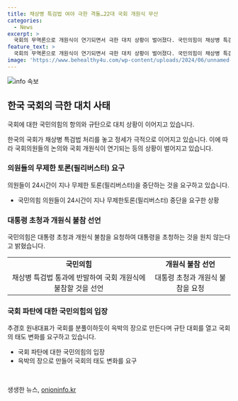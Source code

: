 ```yaml
---
title: 채상병 특검법 여야 극한 격돌…22대 국회 개원식 무산
categories:
  - News
excerpt: >
  국회의 무역론으로 개원식이 연기되면서 극한 대치 상황이 벌어졌다. 국민의힘이 채상병 특검법 통과에 반발해 국회 개원식에 참석하지 않겠다고 선언했다. 이에 국회의장 역시 개원식을 연기했고, 국민의힘은 대통령에 대한 개원식 참석 요청도 취소했다. 민주당은 이를 규탄하며 국회를 분열시키는 행위로 비난했다.
feature_text: >
  국회의 무역론으로 개원식이 연기되면서 극한 대치 상황이 벌어졌다. 국민의힘이 채상병 특검법 통과에 반발해 국회 개원식에 참석하지 않겠다고 선언했다. 이에 국회의장 역시 개원식을 연기했고, 국민의힘은 대통령에 대한 개원식 참석 요청도 취소했다. 민주당은 이를 규탄하며 국회를 분열시키는 행위로 비난했다.
image: 'https://www.behealthy4u.com/wp-content/uploads/2024/06/unnamed-file.png'
---
```


<p><img src="https://www.behealthy4u.com/wp-content/uploads/2024/06/unnamed-file.png" alt="info 속보" /></p>

<h2 data-ke-size="size26">한국 국회의 극한 대치 사태</h2>

<p>국회에 대한 국민의힘의 항의와 규탄으로 대치 상황이 이어지고 있습니다.</p>

<p data-ke-size="size16">한국의 국회가 채상병 특검법 처리를 놓고 정세가 극적으로 이어지고 있습니다. 이에 따라 국회의원들의 논의와 국회 개원식이 연기되는 등의 상황이 벌어지고 있습니다.</p>

<h3>의원들의 무제한 토론(필리버스터) 요구</h3>

<p>의원들이 24시간이 지나 무제한 토론(필리버스터)을 중단하는 것을 요구하고 있습니다.</p>

<ul>
  <li>국민의힘 의원들이 24시간이 지나 무제한토론(필리버스터) 중단을 요구한 상황</li>
</ul>

<h3>대통령 초청과 개원식 불참 선언</h3>

<p>국민의힘은 대통령 초청과 개원식 불참을 요청하여 대통령을 초청하는 것을 원치 않는다고 밝혔습니다.</p>

<table>
  <tr>
    <td style="text-align: center; height: 17px;"><b>국민의힘</b></td>
    <td style="text-align: center; height: 17px;"><b>개원식 불참 선언</b></td>
  </tr>
  <tr>
    <td style="text-align: center; height: 17px;">채상병 특검법 통과에 반발하여 국회 개원식에 불참할 것을 선언</td>
    <td style="text-align: center; height: 17px;">대통령 초청과 개원식 불참을 요청</td>
  </tr>
</table>

<h3>국회 파탄에 대한 국민의힘의 입장</h3>

<p>추경호 원내대표가 국회를 분풀이하듯이 윽박의 장으로 만든다며 규탄 대회를 열고 국회의 태도 변화를 요구하고 있습니다.</p>

<ul>
  <li>국회 파탄에 대한 국민의힘의 입장</li>
  <li>윽박의 장으로 만들어 국회의 태도 변화를 요구</li>
</ul>

<p data-ke-size="size16">&nbsp;</p>
생생한 뉴스, <a href="https://onioninfo.kr" rel="dofollow">onioninfo.kr</a>


